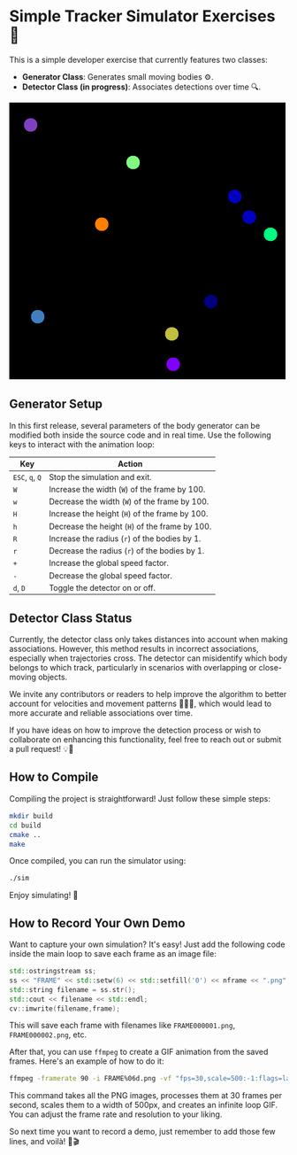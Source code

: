 # Simple Tracker Simulator Exercises 🚀

This is a simple developer exercise that currently features two classes:

- **Generator Class**: Generates small moving bodies ⚙️.
- **Detector Class (in progress)**: Associates detections over time 🔍.

![demo](demo.gif)

## Generator Setup

In this first release, several parameters of the body generator can be modified both inside the source code and in real time. Use the following keys to interact with the animation loop:

| Key     | Action                                      |
|---------|---------------------------------------------|
| `ESC`, `q`, `Q` | Stop the simulation and exit.               |
| `W`     | Increase the width (`W`) of the frame by 100. |
| `w`     | Decrease the width (`W`) of the frame by 100. |
| `H`     | Increase the height (`H`) of the frame by 100. |
| `h`     | Decrease the height (`H`) of the frame by 100. |
| `R`     | Increase the radius (`r`) of the bodies by 1. |
| `r`     | Decrease the radius (`r`) of the bodies by 1. |
| `+`     | Increase the global speed factor.            |
| `-`     | Decrease the global speed factor.            |
| `d`, `D` | Toggle the detector on or off.               |

## Detector Class Status

Currently, the detector class only takes distances into account when making associations. However, this method results in incorrect associations, especially when trajectories cross. The detector can misidentify which body belongs to which track, particularly in scenarios with overlapping or close-moving objects.

We invite any contributors or readers to help improve the algorithm to better account for velocities and movement patterns 🏃‍♂️💨, which would lead to more accurate and reliable associations over time.

If you have ideas on how to improve the detection process or wish to collaborate on enhancing this functionality, feel free to reach out or submit a pull request! 💡🤝

## How to Compile

Compiling the project is straightforward! Just follow these simple steps:

   ```bash
   mkdir build
   cd build
   cmake ..
   make
   ```
Once compiled, you can run the simulator using:
   ```bash
   ./sim
   ```
Enjoy simulating! 🚀

## How to Record Your Own Demo

Want to capture your own simulation? It's easy! Just add the following code inside the main loop to save each frame as an image file:

```cpp
std::ostringstream ss;
ss << "FRAME" << std::setw(6) << std::setfill('0') << nframe << ".png";
std::string filename = ss.str();
std::cout << filename << std::endl;
cv::imwrite(filename,frame);
```

This will save each frame with filenames like `FRAME000001.png`, `FRAME000002.png`, etc.

After that, you can use `ffmpeg` to create a GIF animation from the saved frames. Here's an example of how to do it:

```bash
ffmpeg -framerate 90 -i FRAME%06d.png -vf "fps=30,scale=500:-1:flags=lanczos" -loop 0 output.gif
```

This command takes all the PNG images, processes them at 30 frames per second, scales them to a width of 500px, and creates an infinite loop GIF. You can adjust the frame rate and resolution to your liking.

So next time you want to record a demo, just remember to add those few lines, and voilà! 🎥🎬

